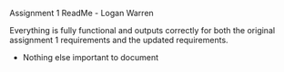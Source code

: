 Assignment 1 ReadMe - Logan Warren


Everything is fully functional and outputs correctly for both the original assignment 1 requirements and the updated requirements.

- Nothing else important to document